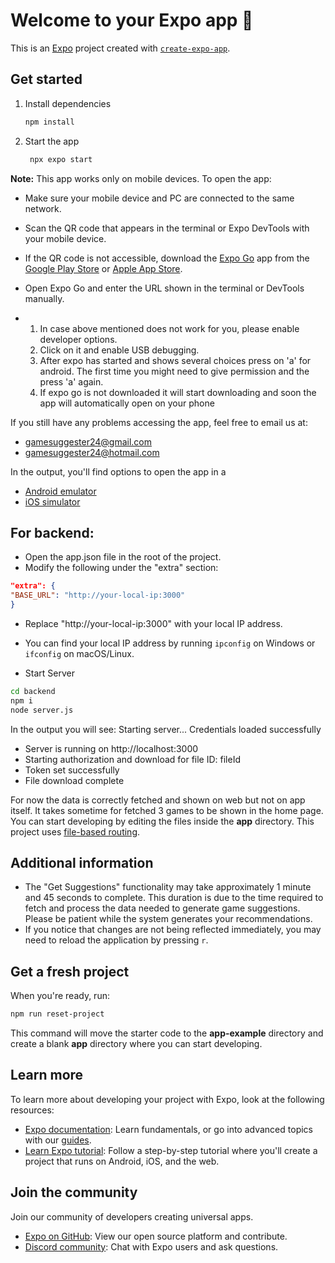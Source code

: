 # Welcome to your Expo app 👋

This is an [Expo](https://expo.dev) project created with [`create-expo-app`](https://www.npmjs.com/package/create-expo-app).

## Get started

1. Install dependencies

   ```bash
   npm install
   ```

2. Start the app

   ```bash
    npx expo start
   ```

**Note:**  This app works only on mobile devices. To open the app:
- Make sure your mobile device and PC are connected to the same network.
- Scan the QR code that appears in the terminal or Expo DevTools with your mobile device.
- If the QR code is not accessible, download the [Expo Go](https://expo.dev/go) app from the [Google Play Store](https://play.google.com/store/apps/details?id=host.exp.exponent&hl=en&pli=1) or [Apple App Store](https://apps.apple.com/us/app/expo-go/id982107779).
- Open Expo Go and enter the URL shown in the terminal or DevTools manually.

- 1. In case above mentioned does not work for you, please enable developer options.
  2. Click on it and enable USB debugging.
  3. After expo has started and shows several choices press on 'a' for android. The first time you might need to give permission and the press 'a' again.
  4. If expo go is not downloaded it will start downloading and soon the app will automatically open on your phone

If you still have any problems accessing the app, feel free to email us at:
- [gamesuggester24@gmail.com](mailto:gamesuggester24@gmail.com)
- [gamesuggester24@hotmail.com](mailto:gamesuggester24@hotmail.com)


In the output, you'll find options to open the app in a
- [Android emulator](https://docs.expo.dev/workflow/android-studio-emulator/)
- [iOS simulator](https://docs.expo.dev/workflow/ios-simulator/)

  

## For backend:
- Open the app.json file in the root of the project.
- Modify the following under the "extra" section:
 ```json
 "extra": {
 "BASE_URL": "http://your-local-ip:3000"
 }
 ```
- Replace "http://your-local-ip:3000" with your local IP address.
- You can find your local IP address by running `ipconfig` on Windows or `ifconfig` on macOS/Linux.
   
 - Start Server
```bash
cd backend
npm i
node server.js
```
In the output you will see:
Starting server...
Credentials loaded successfully
 - Server is running on http://localhost:3000
 - Starting authorization and download for file ID: fileId
 - Token set successfully
 - File download complete

For now the data is correctly fetched and shown on web but not on app itself. It takes sometime for fetched 3 games to be shown in the home page.
You can start developing by editing the files inside the **app** directory. This project uses [file-based routing](https://docs.expo.dev/router/introduction).

## Additional information
- The "Get Suggestions" functionality may take approximately 1 minute and 45 seconds to complete. This duration is due to the time required to fetch and process the data needed to generate game suggestions. Please be patient while the system generates your recommendations.
- If you notice that changes are not being reflected immediately, you may need to reload the application by pressing `r`.

## Get a fresh project

When you're ready, run:

```bash
npm run reset-project
```

This command will move the starter code to the **app-example** directory and create a blank **app** directory where you can start developing.

## Learn more

To learn more about developing your project with Expo, look at the following resources:

- [Expo documentation](https://docs.expo.dev/): Learn fundamentals, or go into advanced topics with our [guides](https://docs.expo.dev/guides).
- [Learn Expo tutorial](https://docs.expo.dev/tutorial/introduction/): Follow a step-by-step tutorial where you'll create a project that runs on Android, iOS, and the web.

## Join the community

Join our community of developers creating universal apps.

- [Expo on GitHub](https://github.com/expo/expo): View our open source platform and contribute.
- [Discord community](https://chat.expo.dev): Chat with Expo users and ask questions.
